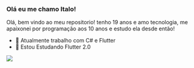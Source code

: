 ### Olá eu me chamo Italo!

Olá, bem vindo ao meu repositorio! tenho 19 anos e amo tecnologia, me apaixonei por programação aos 10 anos e estudo ela desde então!

- 🔭 Atualmente trabalho com C# e Flutter
- 🌱 Estou Estudando Flutter 2.0

<a href="https://github.com/DIMAAGR">
  <img align="center" src="https://github-readme-stats.vercel.app/api/pin/?username=DIMAAGR&show_icons=true&theme=gradient" />
</a>

